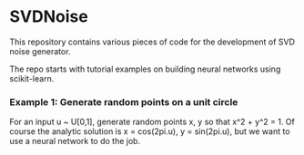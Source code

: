 # SVDNoise
This repository contains various pieces of code for the development of SVD noise generator.

The repo starts with tutorial examples on building neural networks using scikit-learn.

### Example 1: Generate random points on a unit circle
For an input u ~ U[0,1], generate random points x, y so that x^2 + y^2 = 1. Of course the analytic solution is x = cos(2pi.u), y = sin(2pi.u), but we want to use a neural network to do the job.
